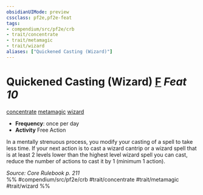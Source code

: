 ```yaml
---
obsidianUIMode: preview
cssclass: pf2e,pf2e-feat
tags:
- compendium/src/pf2e/crb
- trait/concentrate
- trait/metamagic
- trait/wizard
aliases: ["Quickened Casting (Wizard)"]
---
```

# Quickened Casting (Wizard)  [F](chapter-9-playing-the-game.md#Actions "Free Action") *Feat 10*  
[concentrate](concentrate.md "Concentrate Action & Ability Trait")  [metamagic](metamagic.md "Metamagic General Trait")  [wizard](Reference/Rules/Traits/wizard.md "Wizard Class Trait")  

- **Frequency**: once per day
- **Activity** Free Action

In a mentally strenuous process, you modify your casting of a spell to take less time. If your next action is to cast a wizard cantrip or a wizard spell that is at least 2 levels lower than the highest level wizard spell you can cast, reduce the number of actions to cast it by 1 (minimum 1 action).

*Source: Core Rulebook p. 211*  
%% #compendium/src/pf2e/crb #trait/concentrate #trait/metamagic #trait/wizard %%